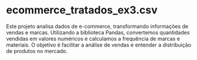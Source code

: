 # ecommerce_tratados_ex3.csv
Este projeto analisa dados de e-commerce, transformando informações de vendas e marcas. Utilizando a biblioteca Pandas, convertemos quantidades vendidas em valores numéricos e calculamos a frequência de marcas e materiais. O objetivo é facilitar a análise de vendas e entender a distribuição de produtos no mercado.
